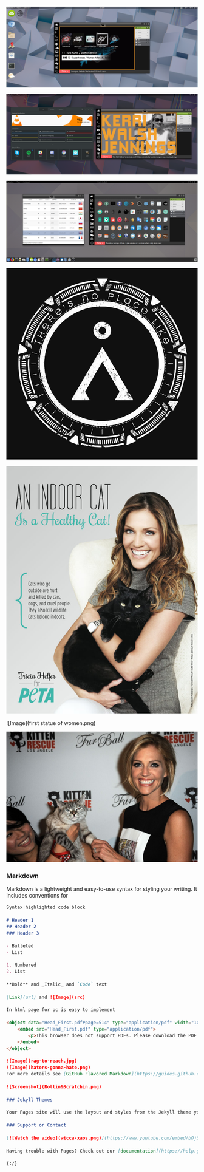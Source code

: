 ![Image](wshell.png)

![Image](snapstore.png)

![Image](make-britain-great-again.png)

![Image](there-is-no-place-like.jpg)

![Image](PETA-TriciaHelfer_Cat-Ad_Final72.jpg)

![Image](first statue of women.png)

![Image](fur-ball-at-the-skirball.jpg)


### Markdown
Markdown is a lightweight and easy-to-use syntax for styling your writing. It includes conventions for

```markdown
Syntax highlighted code block

# Header 1
## Header 2
### Header 3

- Bulleted
- List

1. Numbered
2. List

**Bold** and _Italic_ and `Code` text

[Link](url) and ![Image](src)

In html page for pc is easy to implement

<object data="Head_First.pdf#page=514" type="application/pdf" width="100%" height="600px">
    <embed src="Head_First.pdf" type="application/pdf">
        <p>This browser does not support PDFs. Please download the PDF to view it: <a href="Head_First.pdf">Download PDF</a>.</p>
    </embed>
</object>

![Image](rag-to-reach.jpg)
![Image](haters-gonna-hate.png)
For more details see [GitHub Flavored Markdown](https://guides.github.com/features/mastering-markdown/).

![Screenshot](Rollin&Scratchin.png)

### Jekyll Themes

Your Pages site will use the layout and styles from the Jekyll theme you have selected in your [repository settings](https://github.com/wiccasoft/wiccasoft.github.io/settings). The name of this theme is saved in the Jekyll `_config.yml` configuration file.

### Support or Contact

[![Watch the video](wicca-xaos.png)](https://www.youtube.com/embed/bOjSuSVsmrQ)

Having trouble with Pages? Check out our [documentation](https://help.github.com/categories/github-pages-basics/) or [contact support](https://github.com/contact) and we’ll help you sort it out.

{:/}
